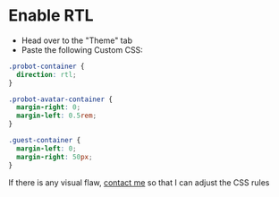 # Enable RTL

- Head over to the "Theme" tab
- Paste the following Custom CSS:

```css
.probot-container {
  direction: rtl;
}

.probot-avatar-container {
  margin-right: 0;
  margin-left: 0.5rem;
}

.guest-container {
  margin-left: 0;
  margin-right: 50px;
}
```

If there is any visual flaw, [contact me](mailto:support@probot.freshdesk.com) so that I can adjust the CSS rules
